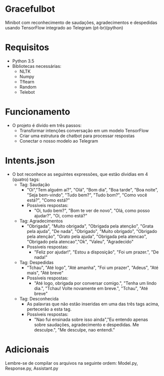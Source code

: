 # Gracefulbot
Minibot com reconhecimento de saudações, agradecimentos e despedidas usando TensorFlow integrado ao Telegram (pt-br)(python)

# Requisitos
- Python 3.5
- Bibliotecas necessárias:
    - NLTK
    - Numpy
    - Tflearn
    - Random
    - Telebot
    
# Funcionamento
- O projeto é divido em três passos:
    - Transformar intenções conversação em um modelo TensorFlow
    - Criar uma estrutura de chatbot para processar respostas
    - Conectar o nosso modelo ao Telegram
    
# Intents.json
- O bot reconhece as seguintes expressões, que estão dividias em 4 (quatro) tags:
    - Tag: Saudação
        - "Oi","Tem alguém aí?", "Olá", "Bom dia", "Boa tarde", "Boa noite", "Seja bem-vindo", "Tudo bem?", "Tudo bom?", "Como você está?", "Como está?"
        - Possíveis respostas:     
            - "Oi, tudo bem?", "Bom te ver de novo", "Olá, como posso ajudar?", "Oi, como está?"
    - Tag: Agradecimentos
        - "Obrigada", "Muito obrigada", "Obrigada pela atenção", "Grata pela ajuda", "De nada", "Obrigado", "Muito obrigado",             "Obrigado pela atenção", "Grato pela ajuda", "Obrigada pela atencao", "Obrigado pela atencao","Ok", "Valeu",                   "Agradecido"
        - Possíveis respostas:
            - "Feliz por ajudar!", "Estou a disposição", "Foi um prazer.", "De nada!"
    - Tag: Despedidas
        - "Tchau", "Até logo", "Até amanha", "Foi um prazer", "Adeus", "Até mais", "Até breve"
        - Possíveis respostas:
            - "Até logo, obrigada por conversar comigo.", "Tenha um lindo dia.", "Tchau! Volte novamente em breve.", "Tchau", 
        "Até breve"
     - Tag: Desconhecida
        - As palavras que não estão inseridas em uma das três tags acima, pertecerão a esta tag. 
        - Possíveis respostas:
            - "Nao fui ensinada sobre isso ainda","Eu entendo apenas sobre saudações, agradecimento e despedidas. Me desculpe.", "Me desculpe, nao entendi."

# Adicionais
Lembre-se de compilar os arquivos na seguinte ordem: Model.py, Response.py, Assistant.py

